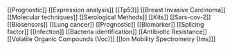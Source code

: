 [[Prognostic]]
[[Expression analysis]]
[[Tp53]]
[[Breast Invasive Carcinoma]]
[[Molecular techniques]]
[[Serological Methods]]
[[Kits]]
[[Sars-cov-2]]
[[Biosensors]]
[[Lung cancer]]
[[Prognostic]]
[[Biomarker]]
[[Splicing factor]]
[[Infection]]
[[Bacteria identification]]
[[Antibiotic Resistance]]
[[Volatile Organic Compounds (Voc)]]
[[Ion Mobility Spectrometry (Ims)]]
